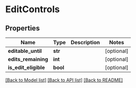 # EditControls

## Properties
Name | Type | Description | Notes
------------ | ------------- | ------------- | -------------
**editable_until** | **str** |  | [optional] 
**edits_remaining** | **int** |  | [optional] 
**is_edit_eligible** | **bool** |  | [optional] 

[[Back to Model list]](../README.md#documentation-for-models) [[Back to API list]](../README.md#documentation-for-api-endpoints) [[Back to README]](../README.md)

